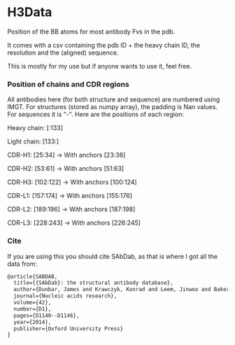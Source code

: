 # H3Data

Position of the BB atoms for most antibody Fvs in the pdb. 

It comes with a csv containing the pdb ID + the heavy chain ID, the resolution and the (aligned) sequence.

This is mostly for my use but if anyone wants to use it, feel free.

### Position of chains and CDR regions

All antibodies here (for both structure and sequence) are numbered using IMGT. For structures (stored as numpy array), the padding is Nan values. For sequences it is "-".
Here are the positions of each region:


Heavy chain: [:133]

Light chain: [133:]

CDR-H1: [25:34] -> With anchors [23:36]

CDR-H2: [53:61] -> With anchors [51:63]

CDR-H3: [102:122] -> With anchors [100:124]

CDR-L1: [157:174] -> With anchors [155:176]

CDR-L2: [189:196] -> With anchors [187:198]

CDR-L3: [228:243] -> With anchors [226:245]


### Cite

If you are using this you should cite SAbDab, as that is where I got all the data from:

```tex
@article{SABDAB,
  title={{SAbDab}: the structural antibody database},
  author={Dunbar, James and Krawczyk, Konrad and Leem, Jinwoo and Baker, Terry and Fuchs, Angelika and Georges, Guy and Shi, Jiye and Deane, Charlotte M},
  journal={Nucleic acids research},
  volume={42},
  number={D1},
  pages={D1140--D1146},
  year={2014},
  publisher={Oxford University Press}
}
```

